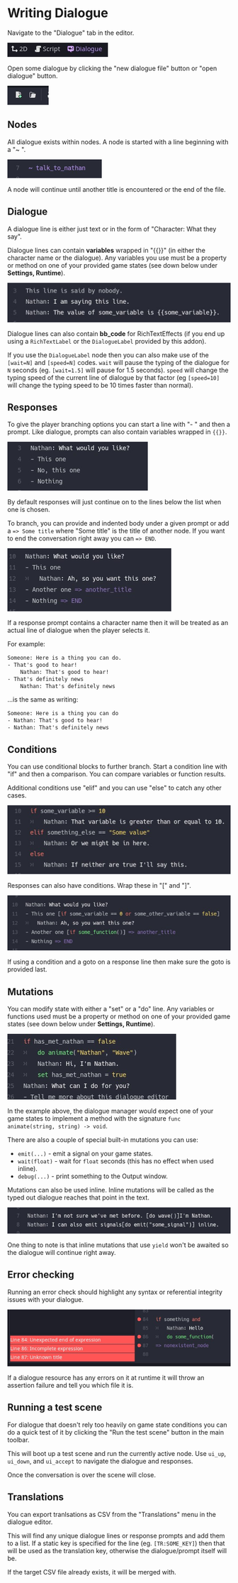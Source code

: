 # Writing Dialogue

Navigate to the "Dialogue" tab in the editor.

![Dialogue tab](dialogue-tab.jpg)

Open some dialogue by clicking the "new dialogue file" button or "open dialogue" button.

![New and Open buttons](new-open-buttons.jpg)


## Nodes

All dialogue exists within nodes. A node is started with a line beginning with a "~ ".

![Node titles begin with a "~ "](node-title.jpg)

A node will continue until another title is encountered or the end of the file.


## Dialogue

A dialogue line is either just text or in the form of "Character: What they say". 

Dialogue lines can contain **variables** wrapped in "{{}}" (in either the character name or the dialogue). Any variables you use must be a property or method on one of your provided game states (see down below under **Settings, Runtime**).

![Dialogue lines](dialogue-lines.jpg)

Dialogue lines can also contain **bb_code** for RichTextEffects (if you end up using a `RichTextLabel` or the `DialogueLabel` provided by this addon).

If you use the `DialogueLabel` node then you can also make use of the `[wait=N]` and `[speed=N]` codes. `wait` will pause the typing of the dialogue for `N` seconds (eg. `[wait=1.5]` will pause for 1.5 seconds). `speed` will change the typing speed of the current line of dialogue by that factor (eg `[speed=10]` will change the typing speed to be 10 times faster than normal).

## Responses

To give the player branching options you can start a line with "- " and then a prompt. Like dialogue, prompts can also contain variables wrapped in `{{}}`.

![Empty prompts](empty-prompts.jpg)

By default responses will just continue on to the lines below the list when one is chosen.

To branch, you can provide and indented body under a given prompt or add a `=> Some title` where "Some title" is the title of another node. If you want to end the conversation right away you can `=> END`.

![Prompts](prompts.jpg)

If a response prompt contains a character name then it will be treated as an actual line of dialogue when the player selects it.

For example:

```
Someone: Here is a thing you can do.
- That's good to hear!
    Nathan: That's good to hear!
- That's definitely news
    Nathan: That's definitely news
```

...is the same as writing:

```
Someone: Here is a thing you can do
- Nathan: That's good to hear!
- Nathan: That's definitely news
```


## Conditions

You can use conditional blocks to further branch. Start a condition line with "if" and then a comparison. You can compare variables or function results.

Additional conditions use "elif" and you can use "else" to catch any other cases.

![Conditional lines](conditions.jpg)

Responses can also have conditions. Wrap these in "[" and "]".

![Conditional responses](conditional-responses.jpg)

If using a condition and a goto on a response line then make sure the goto is provided last.

## Mutations

You can modify state with either a "set" or a "do" line. Any variables or functions used must be a property or method on one of your provided game states (see down below under **Settings, Runtime**).

![Mutations](mutations.jpg)

In the example above, the dialogue manager would expect one of your game states to implement a method with the signature `func animate(string, string) -> void`.

There are also a couple of special built-in mutations you can use:

- `emit(...)` - emit a signal on your game states.
- `wait(float)` - wait for `float` seconds (this has no effect when used inline).
- `debug(...)` - print something to the Output window.

Mutations can also be used inline. Inline mutations will be called as the typed out dialogue reaches that point in the text.

![Inline mutations](inline-mutations.jpg)

One thing to note is that inline mutations that use `yield` won't be awaited so the dialogue will continue right away.


## Error checking

Running an error check should highlight any syntax or referential integrity issues with your dialogue.

![Errors](errors.jpg)

If a dialogue resource has any errors on it at runtime it will throw an assertion failure and tell you which file it is.


## Running a test scene

For dialogue that doesn't rely too heavily on game state conditions you can do a quick test of it by clicking the "Run the test scene" button in the main toolbar.

This will boot up a test scene and run the currently active node. Use `ui_up`, `ui_down`, and `ui_accept` to navigate the dialogue and responses.

Once the conversation is over the scene will close.


## Translations

You can export tranlsations as CSV from the "Translations" menu in the dialogue editor. 

This will find any unique dialogue lines or response prompts and add them to a list. If a static key is specified for the line (eg. `[TR:SOME_KEY]`) then that will be used as the translation key, otherwise the dialogue/prompt itself will be.

If the target CSV file already exists, it will be merged with.